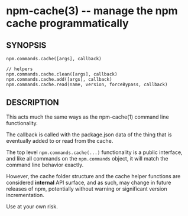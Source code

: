 npm-cache(3) -- manage the npm cache programmatically
=====================================================


















































<extoc></extoc>

## SYNOPSIS

    npm.commands.cache([args], callback)

    // helpers
    npm.commands.cache.clean([args], callback)
    npm.commands.cache.add([args], callback)
    npm.commands.cache.read(name, version, forceBypass, callback)

## DESCRIPTION

This acts much the same ways as the npm-cache(1) command line
functionality.

The callback is called with the package.json data of the thing that is
eventually added to or read from the cache.

The top level `npm.commands.cache(...)` functionality is a public
interface, and like all commands on the `npm.commands` object, it will
match the command line behavior exactly.

However, the cache folder structure and the cache helper functions are
considered **internal** API surface, and as such, may change in future
releases of npm, potentially without warning or significant version
incrementation.

Use at your own risk.

